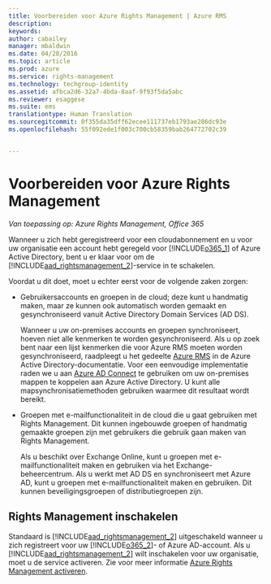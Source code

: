 ```yaml
---
title: Voorbereiden voor Azure Rights Management | Azure RMS
description: 
keywords: 
author: cabailey
manager: mbaldwin
ms.date: 04/28/2016
ms.topic: article
ms.prod: azure
ms.service: rights-management
ms.technology: techgroup-identity
ms.assetid: afbca2d6-32a7-4bda-8aaf-9f93f5da5abc
ms.reviewer: esaggese
ms.suite: ems
translationtype: Human Translation
ms.sourcegitcommit: 0f355da35dff62ecee111737eb1793ae286dc93e
ms.openlocfilehash: 55f092ede1f003c700cb58359bab264772702c39


---
```


# Voorbereiden voor Azure Rights Management

*Van toepassing op: Azure Rights Management, Office 365*

Wanneer u zich hebt geregistreerd voor een cloudabonnement en u voor uw organisatie een account hebt geregeld voor [!INCLUDE[o365_1](../includes/o365_1_md.md)] of Azure Active Directory, bent u er klaar voor om de [!INCLUDE[aad_rightsmanagement_2](../includes/aad_rightsmanagement_2_md.md)]-service in te schakelen.

Voordat u dit doet, moet u echter eerst voor de volgende zaken zorgen:

-   Gebruikersaccounts en groepen in de cloud; deze kunt u handmatig maken, maar ze kunnen ook automatisch worden gemaakt en gesynchroniseerd vanuit Active Directory Domain Services (AD DS).

    Wanneer u uw on-premises accounts en groepen synchroniseert, hoeven niet alle kenmerken te worden gesynchroniseerd. Als u op zoek bent naar een lijst kenmerken die voor Azure RMS moeten worden gesynchroniseerd, raadpleegt u het gedeelte [Azure RMS](/active-directory/active-directory-aadconnectsync-attributes-synchronized#azure-rms) in de Azure Active Directory-documentatie. Voor een eenvoudige implementatie raden we u aan [Azure AD Connect](/active-directory/active-directory-aadconnectsync-whatis) te gebruiken om uw on-premises mappen te koppelen aan Azure Active Directory. U kunt alle mapsynchronisatiemethoden gebruiken waarmee dit resultaat wordt bereikt.

-   Groepen met e-mailfunctionaliteit in de cloud die u gaat gebruiken met Rights Management. Dit kunnen ingebouwde groepen of handmatig gemaakte groepen zijn met gebruikers die gebruik gaan maken van Rights Management.

    Als u beschikt over Exchange Online, kunt u groepen met e-mailfunctionaliteit maken en gebruiken via het Exchange-beheercentrum. Als u werkt met AD DS en synchroniseert met Azure AD, kunt u groepen met e-mailfunctionaliteit maken en gebruiken. Dit kunnen beveiligingsgroepen of distributiegroepen zijn.

## Rights Management inschakelen
Standaard is [!INCLUDE[aad_rightsmanagement_2](../includes/aad_rightsmanagement_2_md.md)] uitgeschakeld wanneer u zich registreert voor uw [!INCLUDE[o365_2](../includes/o365_2_md.md)]- of Azure AD-account. Als u [!INCLUDE[aad_rightsmanagement_2](../includes/aad_rightsmanagement_2_md.md)] wilt inschakelen voor uw organisatie, moet u de service activeren. Zie voor meer informatie [Azure Rights Management activeren](../deploy-use/activate-service.md).






<!--HONumber=Jun16_HO4-->


